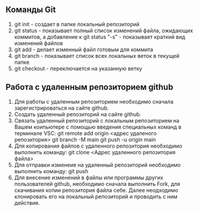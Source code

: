 ## Команды Git
1. git init - создает в папке локальный репозиторий
2. git status - показывает полный список изменений файла, ожидающих коммитов, а добавление к git status "-s" - показывает краткий вид изменений файлов
3. git add - делает изменный файл готовым для коммита
4. git branch - показывает список всех локальных веток в текущей папке
5. git checkout - переключается на указанную ветку 

## Работа с удаленным репозиторием github
1. Для работы с удаленным репозиторием необходимо сначала зарегистрироваться на сайте github.
2. Создать удаленный репозиторий на сайте github.
3. Связать удаленный репозиторий с локальным репозиторием на Вашем коипьютере с помощью введения специальных команд в терминале VSC:
git remote add origin <адрес удаленого репозитория>
git branch -M main
git push -u origin main
4. Для копирования файлов с удаленного репозитория необходимо выполнить команду:
git clone <Адрес удаленного репозитория файла>
5. Для отправки изменеие на удаленный репозиторий необходимо выполнить команду:
git push
6. Для внесение изменений в файлы или программы других пользователей github, необходимо сначала выполнить Fork, для скачивания копии репозитория файла себе. Далее неодходимо клонировать его на локальный репозиторий и проводить с ним действия.